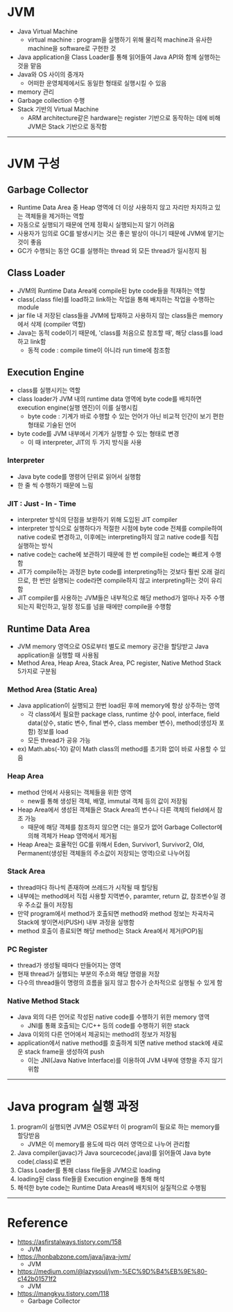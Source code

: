 # JVM

- Java Virtual Machine
    - virtual machine : program을 실행하기 위해 물리적 machine과 유사한 machine을 software로 구현한 것
- Java application을 Class Loader를 통해 읽어들여 Java API와 함께 실행하는 것을 맡음
- Java와 OS 사이의 중개자
    - 어떠한 운영체제에서도 동일한 형태로 실행시킬 수 있음
- memory 관리
- Garbage collection 수행
- Stack 기반의 Virtual Machine
    - ARM architecture같은 hardware는 register 기반으로 동작하는 데에 비해 JVM은 Stack 기반으로 동작함

---

# JVM 구성

## Garbage Collector

- Runtime Data Area 중 Heap 영역에 더 이상 사용하지 않고 자리만 차지하고 있는 객체들을 제거하는 역할
- 자동으로 실행되기 때문에 언제 정확시 실행되는지 알기 어려움
- 사용자가 임의로 GC를 발생시키는 것은 좋은 발상이 아니기 때문에 JVM에 맡기는 것이 좋음
- GC가 수행되는 동안 GC를 실행하는 thread 외 모든 thread가 일시정지 됨

## Class Loader

- JVM의 Runtime Data Area에 compile된 byte code들을 적재하는 역할
- class(.class file)를 load하고 link하는 작업을 통해 배치하는 작업을 수행하는 module
- jar file 내 저장된 class들을 JVM에 탑재하고 사용하지 않는 class들은 memory에서 삭제 (compiler 역할)
- Java는 동적 code이기 때문에, 'class를 처음으로 참조할 때', 해당 class를 load하고 link함
    - 동적 code : compile time이 아니라 run time에 참조함

## Execution Engine

- class를 실행시키는 역할
- class loader가 JVM 내의 runtime data 영역에 byte code를 배치하면 execution engine(실행 엔진)이 이를 실행시킴
    - byte code : 기계가 바로 수행할 수 있는 언어가 아닌 비교적 인간이 보기 편한 형태로 기술된 언어
- byte code를 JVM 내부에서 기계가 실행할 수 있는 형태로 변경
    - 이 때 interpreter, JIT의 두 가지 방식을 사용

### Interpreter

- Java byte code를 명령어 단위로 읽어서 실행함
- 한 줄 씩 수행하기 때문에 느림

### JIT : Just - In - Time

- interpreter 방식의 단점을 보완하기 위해 도입된 JIT compiler
- interpreter 방식으로 실행하다가 적절한 시점에 byte code 전체를 compile하여 native code로 변경하고, 이후에는 interpreting하지 않고 native code를 직접 실행하는 방식
- native code는 cache에 보관하기 때문에 한 번 compile된 code는 빠르게 수행함
- JIT가 compile하는 과정은 byte code를 interpreting하는 것보다 훨씬 오래 걸리므로, 한 번만 실행되는 code라면 compile하지 않고 interpreting하는 것이 유리함
- JIT compiler를 사용하는 JVM들은 내부적으로 해당 method가 얼마나 자주 수행되는지 확인하고, 일정 정도를 넘을 때에만 compile을 수행함

## Runtime Data Area

- JVM memory 영역으로 OS로부터 별도로 memory 공간을 할당받고 Java application을 실행할 때 사용됨
- Method Area, Heap Area, Stack Area, PC register, Native Method Stack 5가지로 구분됨

### Method Area (Static Area)

- Java application이 실행되고 한번 load된 후에 memory에 항상 상주하는 영역
    - 각 class에서 필요한 package class, runtime 상수 pool, interface, field data(상수, static 변수, final 변수, class member 변수), method(생성자 포함) 정보를 load
    - 모든 thread가 공유 가능
- ex) Math.abs(-10) 같이 Math class의 method를 초기화 없이 바로 사용할 수 있음

### Heap Area

- method 안에서 사용되는 객체들을 위한 영역
    - new를 통해 생성된 객체, 배열, immutal 객체 등의 값이 저장됨
- Heap Area에서 생성된 객체들은 Stack Area의 변수나 다른 객체의 field에서 참조 가능
    - 때문에 해당 객체를 참조하지 않으면 더는 쓸모가 없어 Garbage Collector에 의해 객체가 Heap 영역에서 제거됨
- Heap Area는 효율적인 GC를 위해서 Eden, Survivor1, Survivor2, Old, Permanent(생성된 객체들의 주소값이 저장되는 영역)으로 나누어짐

### Stack Area

- thread마다 하나씩 존재하며 쓰레드가 시작될 때 할당됨
- 내부에는 method에서 직접 사용할 지역변수, paramter, return 값, 참조변수일 경우 주소값 들이 저장됨
- 만약 program에서 method가 호출되면 method와 method 정보는 차곡차곡 Stack에 쌓이면서(PUSH) 내부 과정을 실행함
- method 호출이 종료되면 해당 method는 Stack Area에서 제거(POP)됨

### PC Register

- thread가 생성될 때마다 만들어지는 영역
- 현재 thread가 실행되는 부분의 주소와 해당 명령을 저장
- 다수의 thread들이 명령의 흐름을 잃지 않고 함수가 순차적으로 실행될 수 있게 함

### Native Method Stack

- Java 외의 다른 언어로 작성된 native code를 수행하기 위한 memory 영역
    - JNI를 통홰 호출되는 C/C++ 등의 code를 수행하기 위한 stack
- Java 이외의 다른 언어에서 제공되는 method의 정보가 저장됨
- application에서 native method를 호출하게 되면 native method stack에 새로운 stack frame을 생성하여 push
    - 이는 JNI(Java Native Interface)를 이용하여 JVM 내부에 영향을 주지 않기 위함

---

# Java program 실행 과정

1. program이 실행되면 JVM은 OS로부터 이 program이 필요로 하는 memory를 할당받음
    - JVM은 이 memory를 용도에 따라 여러 영역으로 나누어 관리함
2. Java compiler(javac)가 Java sourcecode(.java)를 읽어들여 Java byte code(.class)로 변환
3. Class Loader를 통해 class file들을 JVM으로 loading
4. loading된 class file들을 Execution engine을 통해 해석
5. 해석한 byte code는 Runtime Data Areas에 배치되어 실질적으로 수행됨

---

# Reference

- https://asfirstalways.tistory.com/158
    - JVM
- https://honbabzone.com/java/java-jvm/
    - JVM
- https://medium.com/@lazysoul/jvm-%EC%9D%B4%EB%9E%80-c142b01571f2
    - JVM
- https://mangkyu.tistory.com/118
    - Garbage Collector
